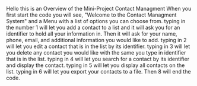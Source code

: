 Hello this is an Overview of the Mini-Project Contact Managment
When you first start the code you will see, "Welcome to the Contact Managment System" and a Menu with a list of options you can choose from.
typing in the number 1 will let you add a contact to a list and it will ask you for an identifier to hold all your information in. Then it will ask for your name, phone, email, and additional information you would like to add.
typing in 2 will let you edit a contact that is in the list by its identifier.
typing in 3 will let you delete any contact you would like with the same you type in identifier that is in the list.
typing in 4 will let you search for a contact by its identifier and display the contact.
typing in 5 will let you display all contacts on the list.
typing in 6 will let you export your contacts to a file.
Then 8 will end the code.
